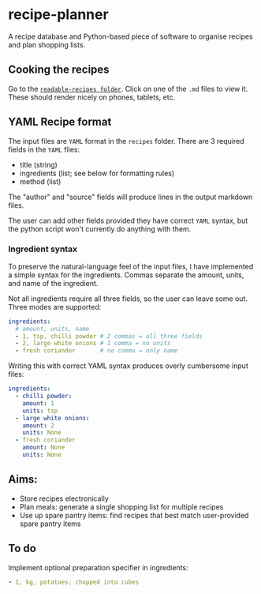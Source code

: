 # recipe-planner
A recipe database and Python-based piece of software to organise recipes and plan shopping lists. 

## Cooking the recipes
Go to the [`readable-recipes folder`](https://github.com/binnev/recipe-planner/tree/master/readable-recipes). Click on one of the `.md` files to view it. These should render nicely on phones, tablets, etc. 

## YAML Recipe format
The input files are `YAML` format in the `recipes` folder. There are 3 required fields in the `YAML` files: 
- title (string)
- ingredients (list; see below for formatting rules)
- method (list)

The "author" and "source" fields will produce lines in the output markdown files. 

The user can add other fields provided they have correct `YAML` syntax, but the python script won't currently do anything with them.

### Ingredient syntax
To preserve the natural-language feel of the input files, I have implemented a simple syntax for the ingredients. Commas separate the amount, units, and name of the ingredient. 

Not all ingredients require all three fields, so the user can leave some out. Three modes are supported:
```yaml
ingredients:
  # amount, units, name
  - 1, tsp, chilli powder # 2 commas = all three fields
  - 2, large white onions # 1 comma = no units
  - fresh coriander       # no comma = only name
```

Writing this with correct YAML syntax produces overly cumbersome input files: 
```yaml
ingredients:
  - chilli powder:
    amount: 1
    units: tsp
  - large white onions: 
    amount: 2
    units: None
  - fresh coriander
    amount: None
    units: None    
```

## Aims: 
- Store recipes electronically
- Plan meals: generate a single shopping list for multiple recipes
- Use up spare pantry items: find recipes that best match user-provided spare pantry items

## To do
Implement optional preparation specifier in ingredients: 
```yaml
- 1, kg, potatoes; chopped into cubes
```

<!--stackedit_data:
eyJoaXN0b3J5IjpbMTU5NzE3NzAwNywtNzEyODQwMTc2XX0=
-->